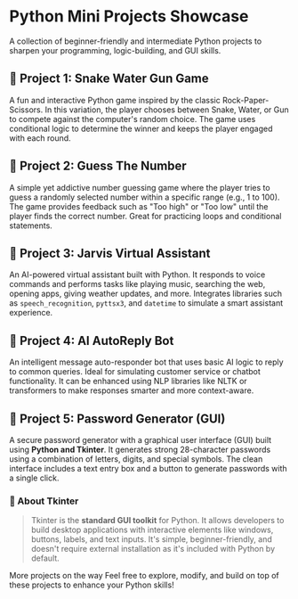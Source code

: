 
#  Python Mini Projects Showcase

A collection of beginner-friendly and intermediate Python projects to sharpen your programming, logic-building, and GUI skills.

## 🔹 Project 1: Snake Water Gun Game

A fun and interactive Python game inspired by the classic Rock-Paper-Scissors. In this variation, the player chooses between Snake, Water, or Gun to compete against the computer's random choice. The game uses conditional logic to determine the winner and keeps the player engaged with each round.


## 🔹 Project 2: Guess The Number

A simple yet addictive number guessing game where the player tries to guess a randomly selected number within a specific range (e.g., 1 to 100). The game provides feedback such as "Too high" or "Too low" until the player finds the correct number. Great for practicing loops and conditional statements.


## 🔹 Project 3: Jarvis Virtual Assistant

An AI-powered virtual assistant built with Python. It responds to voice commands and performs tasks like playing music, searching the web, opening apps, giving weather updates, and more. Integrates libraries such as `speech_recognition`, `pyttsx3`, and `datetime` to simulate a smart assistant experience.

## 🔹 Project 4: AI AutoReply Bot

An intelligent message auto-responder bot that uses basic AI logic to reply to common queries. Ideal for simulating customer service or chatbot functionality. It can be enhanced using NLP libraries like NLTK or transformers to make responses smarter and more context-aware.

## 🔹 Project 5: Password Generator (GUI)

A secure password generator with a graphical user interface (GUI) built using **Python and Tkinter**. It generates strong 28-character passwords using a combination of letters, digits, and special symbols. The clean interface includes a text entry box and a button to generate passwords with a single click.

### 📖 About Tkinter

> Tkinter is the **standard GUI toolkit** for Python. It allows developers to build desktop applications with interactive elements like windows, buttons, labels, and text inputs. It's simple, beginner-friendly, and doesn't require external installation as it's included with Python by default.


More projects on the way
Feel free to explore, modify, and build on top of these projects to enhance your Python skills!
